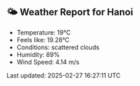<!-- WEATHER-START -->
## 🌤 Weather Report for Hanoi

- Temperature: 19°C
- Feels like: 19.28°C
- Conditions: scattered clouds
- Humidity: 89%
- Wind Speed: 4.14 m/s

Last updated: 2025-02-27 16:27:11 UTC
<!-- WEATHER-END -->
